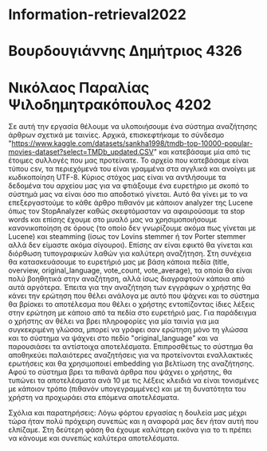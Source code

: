 # Information-retrieval2022
# Βουρδουγιάννης Δημήτριος 4326
# Νικόλαος Παραλίας Ψιλοδημητρακόπουλος 4202

Σε αυτή την εργασία θέλουμε να υλοποιήσουμε ένα σύστημα αναζήτησης άρθρων σχετικά με ταινίες. Αρχικά, επισκεφτήκαμε το σύνδεσμο "https://www.kaggle.com/datasets/sankha1998/tmdb-top-10000-popular-movies-dataset?select=TMDb_updated.CSV" και κατεβάσαμε μία από τις έτοιμες συλλογές που μας προτείνατε. Το αρχείο που κατεβάσαμε είναι τύπου csv, τα περιεχόμενά του είναι γραμμένα στα αγγλικά και ανοίγει με κωδικοποίηση UTF-8. Κύριος στόχος μας είναι να αντλήσουμε τα δεδομένα του αρχείου μας για να φτιάξουμε ένα ευρετήριο με σκοπό το σύστημά μας να είναι όσο πιο αποδοτικό γίνεται. Αυτό θα γίνει με το να επεξεργαστούμε το κάθε άρθρο πιθανόν με κάποιον analyzer της Lucene όπως τον StopAnalyzer καθώς σκεφτόμασταν να αφαιρούσαμε τα stop words και επίσης έχουμε στο μυαλό μας να χρησιμοποιήσουμε κανονικοποίηση σε όρους (το οποίο δεν γνωρίζουμε ακόμα πως γίνεται με Lucene) και steamming (ίσως τον Lovins stemmer ή τον Porter stemmer αλλά δεν είμαστε ακόμα σίγουροι). Επίσης αν είναι εφικτό θα γίνεται και διόρθωση τυπογραφικών λαθών για καλύτερη αναζήτηση. Στη συνέχεια θα κατασκευάσουμε το ευρετήριό μας με βάση κάποια πεδία (title, overview, original_language, vote_count, vote_average), τα οποία θα είναι πολύ βοηθητικά στην αναζήτηση, αλλά ίσως διαγραφτούν κάποια από αυτά αργότερα. Έπειτα για την αναζήτηση των εγγράφων ο χρήστης θα κάνει την ερώτηση που θέλει ανάλογα με αυτό που ψάχνει και το σύστημα θα βρίσκει το αποτέλεσμα που θέλει ο χρήστης εντοπίζοντας ίδιες λέξεις στην ερώτηση με κάποιο από τα πεδία στο ευρετήριό μας. Για παράδειγμα ο χρήστης αν θέλει να βρει πληροφορίες για μία ταινία για μια συγκεκριμένη γλώσσα, μπορεί να γράφει σαν ερώτηση μόνο τη γλώσσα και το σύστημα να ψάχνει στο πεδίο "original_language" και να παρουσιάσει τα αντίστοιχα αποτελέσματα. Επιπροσθέτως το σύστημα θα αποθηκεύει παλαιότερες αναζητήσεις για να προτείνονται εναλλακτικές ερωτήσεις και θα χρησιμοποιεί embedding για βελτίωση της αναζήτησης. Αφού το σύστημα βρει τα πιθανά άρθρα που ψάχνει ο χρήστης, θα τυπώνει τα αποτελέσματα ανά 10 με τις λέξεις κλειδιά να είναι τονισμένες με κάποιον τρόπο (πιθανόν υπογεγραμμένες) και με τη δυνατότητα του χρήστη να προχωράει στα επόμενα αποτελέσματα.

Σχόλια και παρατηρήσεις: Λόγω φόρτου εργασίας η δουλεία μας μέχρι τώρα ήταν πολύ πρόχειρη συνεπώς και η αναφορά μας δεν ήταν αυτή που ελπίζαμε. Στη δεύτερη φάση θα έχουμε καλύτερη εικόνα για το τι πρέπει να κάνουμε και συνεπώς καλύτερα αποτελέσματα.
